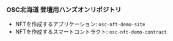 ### OSC北海道 登壇用ハンズオンリポジトリ
 - NFTを作成するアプリケーション: `osc-nft-demo-site`
 - NFTを作成するスマートコントラクト: `osc-nft-demo-contract`
